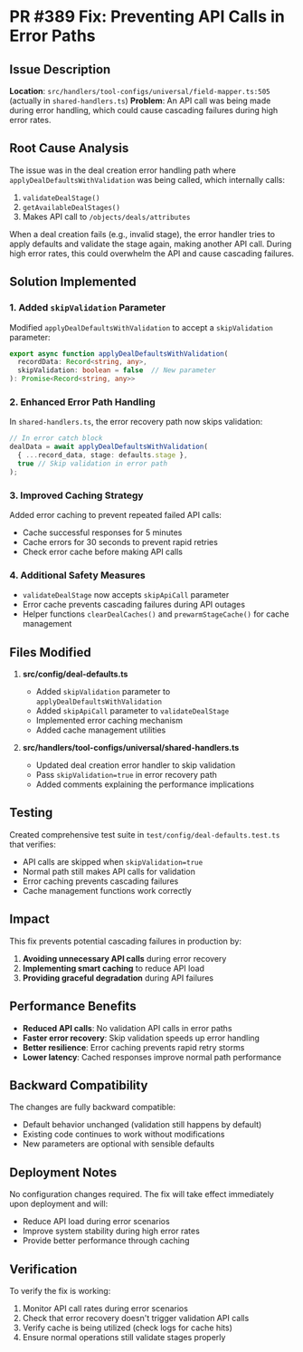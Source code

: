 # PR #389 Fix: Preventing API Calls in Error Paths

## Issue Description
**Location**: `src/handlers/tool-configs/universal/field-mapper.ts:505` (actually in `shared-handlers.ts`)
**Problem**: An API call was being made during error handling, which could cause cascading failures during high error rates.

## Root Cause Analysis
The issue was in the deal creation error handling path where `applyDealDefaultsWithValidation` was being called, which internally calls:
1. `validateDealStage()` 
2. `getAvailableDealStages()` 
3. Makes API call to `/objects/deals/attributes`

When a deal creation fails (e.g., invalid stage), the error handler tries to apply defaults and validate the stage again, making another API call. During high error rates, this could overwhelm the API and cause cascading failures.

## Solution Implemented

### 1. Added `skipValidation` Parameter
Modified `applyDealDefaultsWithValidation` to accept a `skipValidation` parameter:
```typescript
export async function applyDealDefaultsWithValidation(
  recordData: Record<string, any>,
  skipValidation: boolean = false  // New parameter
): Promise<Record<string, any>>
```

### 2. Enhanced Error Path Handling
In `shared-handlers.ts`, the error recovery path now skips validation:
```typescript
// In error catch block
dealData = await applyDealDefaultsWithValidation(
  { ...record_data, stage: defaults.stage },
  true // Skip validation in error path
);
```

### 3. Improved Caching Strategy
Added error caching to prevent repeated failed API calls:
- Cache successful responses for 5 minutes
- Cache errors for 30 seconds to prevent rapid retries
- Check error cache before making API calls

### 4. Additional Safety Measures
- `validateDealStage` now accepts `skipApiCall` parameter
- Error cache prevents cascading failures during API outages
- Helper functions `clearDealCaches()` and `prewarmStageCache()` for cache management

## Files Modified

1. **src/config/deal-defaults.ts**
   - Added `skipValidation` parameter to `applyDealDefaultsWithValidation`
   - Added `skipApiCall` parameter to `validateDealStage`
   - Implemented error caching mechanism
   - Added cache management utilities

2. **src/handlers/tool-configs/universal/shared-handlers.ts**
   - Updated deal creation error handler to skip validation
   - Pass `skipValidation=true` in error recovery path
   - Added comments explaining the performance implications

## Testing

Created comprehensive test suite in `test/config/deal-defaults.test.ts` that verifies:
- API calls are skipped when `skipValidation=true`
- Normal path still makes API calls for validation
- Error caching prevents cascading failures
- Cache management functions work correctly

## Impact

This fix prevents potential cascading failures in production by:
1. **Avoiding unnecessary API calls** during error recovery
2. **Implementing smart caching** to reduce API load
3. **Providing graceful degradation** during API failures

## Performance Benefits

- **Reduced API calls**: No validation API calls in error paths
- **Faster error recovery**: Skip validation speeds up error handling
- **Better resilience**: Error caching prevents rapid retry storms
- **Lower latency**: Cached responses improve normal path performance

## Backward Compatibility

The changes are fully backward compatible:
- Default behavior unchanged (validation still happens by default)
- Existing code continues to work without modifications
- New parameters are optional with sensible defaults

## Deployment Notes

No configuration changes required. The fix will take effect immediately upon deployment and will:
- Reduce API load during error scenarios
- Improve system stability during high error rates
- Provide better performance through caching

## Verification

To verify the fix is working:
1. Monitor API call rates during error scenarios
2. Check that error recovery doesn't trigger validation API calls
3. Verify cache is being utilized (check logs for cache hits)
4. Ensure normal operations still validate stages properly
